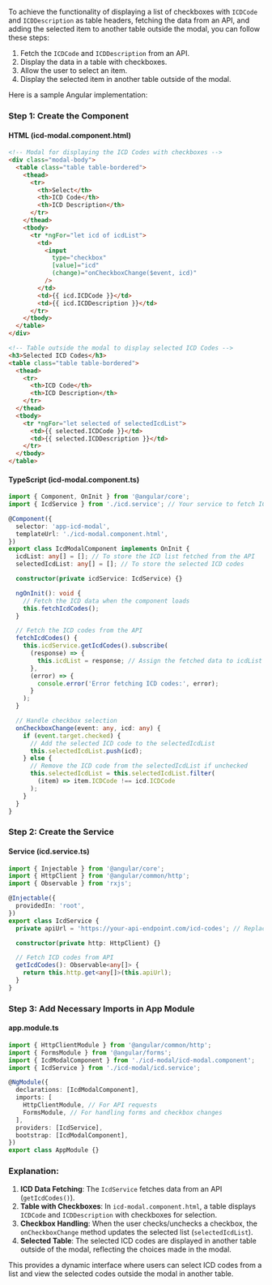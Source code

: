 To achieve the functionality of displaying a list of checkboxes with `ICDCode` and `ICDDescription` as table headers, fetching the data from an API, and adding the selected item to another table outside the modal, you can follow these steps:

1. Fetch the `ICDCode` and `ICDDescription` from an API.
2. Display the data in a table with checkboxes.
3. Allow the user to select an item.
4. Display the selected item in another table outside of the modal.

Here is a sample Angular implementation:

### Step 1: Create the Component

#### HTML (icd-modal.component.html)

```html
<!-- Modal for displaying the ICD Codes with checkboxes -->
<div class="modal-body">
  <table class="table table-bordered">
    <thead>
      <tr>
        <th>Select</th>
        <th>ICD Code</th>
        <th>ICD Description</th>
      </tr>
    </thead>
    <tbody>
      <tr *ngFor="let icd of icdList">
        <td>
          <input
            type="checkbox"
            [value]="icd"
            (change)="onCheckboxChange($event, icd)"
          />
        </td>
        <td>{{ icd.ICDCode }}</td>
        <td>{{ icd.ICDDescription }}</td>
      </tr>
    </tbody>
  </table>
</div>

<!-- Table outside the modal to display selected ICD Codes -->
<h3>Selected ICD Codes</h3>
<table class="table table-bordered">
  <thead>
    <tr>
      <th>ICD Code</th>
      <th>ICD Description</th>
    </tr>
  </thead>
  <tbody>
    <tr *ngFor="let selected of selectedIcdList">
      <td>{{ selected.ICDCode }}</td>
      <td>{{ selected.ICDDescription }}</td>
    </tr>
  </tbody>
</table>
```

#### TypeScript (icd-modal.component.ts)

```typescript
import { Component, OnInit } from '@angular/core';
import { IcdService } from './icd.service'; // Your service to fetch ICD data

@Component({
  selector: 'app-icd-modal',
  templateUrl: './icd-modal.component.html',
})
export class IcdModalComponent implements OnInit {
  icdList: any[] = []; // To store the ICD list fetched from the API
  selectedIcdList: any[] = []; // To store the selected ICD codes

  constructor(private icdService: IcdService) {}

  ngOnInit(): void {
    // Fetch the ICD data when the component loads
    this.fetchIcdCodes();
  }

  // Fetch the ICD codes from the API
  fetchIcdCodes() {
    this.icdService.getIcdCodes().subscribe(
      (response) => {
        this.icdList = response; // Assign the fetched data to icdList
      },
      (error) => {
        console.error('Error fetching ICD codes:', error);
      }
    );
  }

  // Handle checkbox selection
  onCheckboxChange(event: any, icd: any) {
    if (event.target.checked) {
      // Add the selected ICD code to the selectedIcdList
      this.selectedIcdList.push(icd);
    } else {
      // Remove the ICD code from the selectedIcdList if unchecked
      this.selectedIcdList = this.selectedIcdList.filter(
        (item) => item.ICDCode !== icd.ICDCode
      );
    }
  }
}
```

### Step 2: Create the Service

#### Service (icd.service.ts)

```typescript
import { Injectable } from '@angular/core';
import { HttpClient } from '@angular/common/http';
import { Observable } from 'rxjs';

@Injectable({
  providedIn: 'root',
})
export class IcdService {
  private apiUrl = 'https://your-api-endpoint.com/icd-codes'; // Replace with your API URL

  constructor(private http: HttpClient) {}

  // Fetch ICD codes from API
  getIcdCodes(): Observable<any[]> {
    return this.http.get<any[]>(this.apiUrl);
  }
}
```

### Step 3: Add Necessary Imports in App Module

#### app.module.ts

```typescript
import { HttpClientModule } from '@angular/common/http';
import { FormsModule } from '@angular/forms';
import { IcdModalComponent } from './icd-modal/icd-modal.component';
import { IcdService } from './icd-modal/icd.service';

@NgModule({
  declarations: [IcdModalComponent],
  imports: [
    HttpClientModule, // For API requests
    FormsModule, // For handling forms and checkbox changes
  ],
  providers: [IcdService],
  bootstrap: [IcdModalComponent],
})
export class AppModule {}
```

### Explanation:

1. **ICD Data Fetching**: The `IcdService` fetches data from an API (`getIcdCodes()`).
2. **Table with Checkboxes**: In `icd-modal.component.html`, a table displays `ICDCode` and `ICDDescription` with checkboxes for selection.
3. **Checkbox Handling**: When the user checks/unchecks a checkbox, the `onCheckboxChange` method updates the selected list (`selectedIcdList`).
4. **Selected Table**: The selected ICD codes are displayed in another table outside of the modal, reflecting the choices made in the modal.

This provides a dynamic interface where users can select ICD codes from a list and view the selected codes outside the modal in another table.